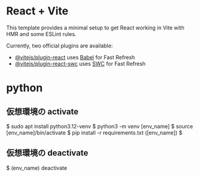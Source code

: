 # React + Vite

This template provides a minimal setup to get React working in Vite with HMR and some ESLint rules.

Currently, two official plugins are available:

- [@vitejs/plugin-react](https://github.com/vitejs/vite-plugin-react/blob/main/packages/plugin-react/README.md) uses [Babel](https://babeljs.io/) for Fast Refresh
- [@vitejs/plugin-react-swc](https://github.com/vitejs/vite-plugin-react-swc) uses [SWC](https://swc.rs/) for Fast Refresh

# python

## 仮想環境の activate

$ sudo apt install python3.12-venv
$ python3 -m venv [env_name]
$ source [env_name]/bin/activate
$ pip install -r requirements.txt
([env_name]) $

## 仮想環境の deactivate

$ (env_name) deactivate
